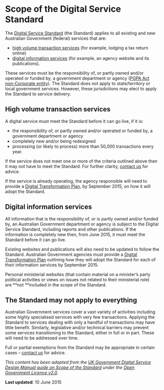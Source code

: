Scope of the Digital Service Standard 
=====================================

The [Digital Service Standard](/standard) (the Standard) applies to all
existing and new Australian Government (federal) services that are:

-   [high volume transaction services](#_High_volume_Ttransaction) (for
    example, lodging a tax return online) 
-   [digital information services](#_Digital_information_services) (for
    example, an agency website and its publications).

These services must be the responsibility of, or partly owned and/or
operated or funded by, a government department or agency ([PGPA Act
non-Corporate
entity](http://www.finance.gov.au/resource-management/introduction/)).
The Standard does not apply to state/territory or local government
services. However, these jurisdictions may elect to apply the Standard
to service delivery.

High volume transaction services 
--------------------------------

A digital service must meet the Standard before it can go live, if it
is:

-   the responsibility of, or partly owned and/or operated or funded by,
    a government department or agency
-   completely new and/or being redesigned
-   processing (or likely to process) more than 50,000 transactions
    every year.

If the service does not meet one or more of the criteria outlined above
then it may not have to meet the Standard. For further clarity, [contact
us](/contact-us) for advice.

If the service is already operating, the agency responsible will need to
provide a [Digital Transformation
Plan](/standard/digital-transformation-plan), by September 2015, on how
it will adopt the Standard.

Digital information services 
----------------------------

All information that is the responsibility of, or is partly owned and/or
funded by, an Australian Government department or agency is subject to
the Digital Service Standard, including reports and other publications.
If the information is completely new then, from June 2015, it must meet
the Standard before it can go live.

Existing websites and publications will also need to be updated to
follow the Standard. Australian Government agencies must provide
a [Digital Transformation
Plan](/standard/digital-transformation-plan) outlining how they will
adopt the Standard for each of their information services by September
2015.

Personal ministerial websites (that contain material on a minister’s
party political activities or views on issues not related to their
ministerial role) are **not **included in the scope of the Standard.

The Standard may not apply to everything 
----------------------------------------

Australian Government services cover a vast variety of activities
including some highly specialised services with very few transactions.
Applying the Standard to services dealing with only a handful of
transactions may have little benefit. Similarly, legislative and/or
technical barriers may prevent some services transitioning to the
Standard, either in full or in part. These will need to be addressed
over time. 

Full or partial exemptions from the Standard may be appropriate in
certain cases – [contact us](/contact-us) for advice.

*This content has been adapted from the *[*UK Government Digital Service
Design Manual guide on Scope of the
Standard*](https://www.gov.uk/service-manual/digital-by-default/scope-of-the-standard.html)* under
the *[*Open Government Licence
v2.0*](http://www.nationalarchives.gov.uk/doc/open-government-licence/version/2/)*.*

**Last updated**: 10 June 2015 
